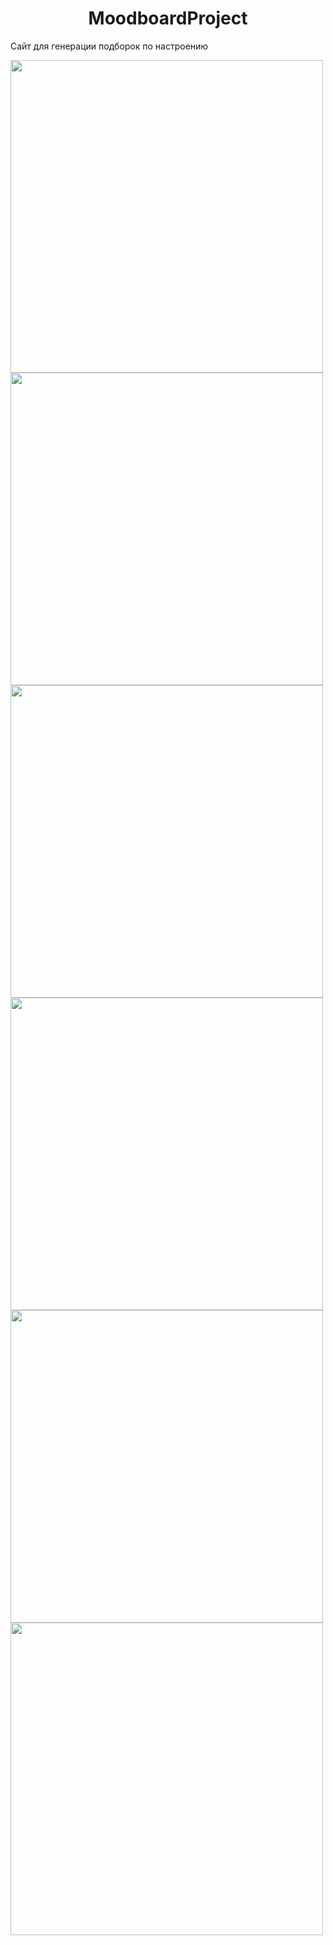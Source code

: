 <h1 align="center">MoodboardProject</h1>

Сайт для генерации подборок по настроению


<img src="https://user-images.githubusercontent.com/104670577/210116326-8c59c22a-6431-4948-b247-92103a7e06a9.png" width="500"> <img src="https://user-images.githubusercontent.com/104670577/210116358-031371a9-433a-4f5a-bd70-0b0afd8ba5e0.png" width="500"> <img src="https://user-images.githubusercontent.com/104670577/210116360-3a4a5606-ec8e-47e7-9a72-60aeedbac21b.png" width="500"> <img src="https://user-images.githubusercontent.com/104670577/210116362-de3abb54-a2e6-4d47-943c-60eb7a84cc35.png" width="500"> <img src="https://user-images.githubusercontent.com/104670577/210116353-80854ad4-f336-41bb-956c-8dcdb8da01af.png" width="500"> <img src="https://user-images.githubusercontent.com/104670577/210116359-4005bc7d-6b1a-4004-8966-778fa5b6c910.png" width="500">


